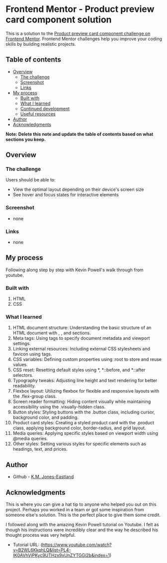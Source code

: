 # Frontend Mentor - Product preview card component solution

This is a solution to the [Product preview card component challenge on Frontend Mentor](https://www.frontendmentor.io/challenges/product-preview-card-component-GO7UmttRfa). Frontend Mentor challenges help you improve your coding skills by building realistic projects. 

## Table of contents

- [Overview](#overview)
  - [The challenge](#the-challenge)
  - [Screenshot](#screenshot)
  - [Links](#links)
- [My process](#my-process)
  - [Built with](#built-with)
  - [What I learned](#what-i-learned)
  - [Continued development](#continued-development)
  - [Useful resources](#useful-resources)
- [Author](#author)
- [Acknowledgments](#acknowledgments)

**Note: Delete this note and update the table of contents based on what sections you keep.**

## Overview

### The challenge

Users should be able to:

- View the optimal layout depending on their device's screen size
- See hover and focus states for interactive elements

### Screenshot

- none

### Links

- none

## My process

Following along step by step with Kevin Powell's walk through from youtube.

### Built with

1. HTML
2. CSS

### What I learned                    
1. HTML document structure: Understanding the basic structure of an HTML document with <html>, <head>, and <body> sections.
2. Meta tags: Using <meta> tags to specify document metadata and viewport settings.
3. Linking external resources: Including external CSS stylesheets and favicon using <link> tags.
4. CSS variables: Defining custom properties using :root to store and reuse values.
5. CSS reset: Resetting default styles using *, *::before, and *::after selectors.
6. Typography tweaks: Adjusting line height and text rendering for better readability.
7. Flexbox layout: Utilizing flexbox for flexible and responsive layouts with the .flex-group class.
8. Screen reader formatting: Hiding content visually while maintaining accessibility using the .visually-hidden class.
9. Button styles: Styling buttons with the .button class, including cursor, background color, and padding.
10. Product card styles: Creating a styled product card with the .product class, applying background color, border-radius, and grid layout.
11. Media queries: Applying specific styles based on viewport width using @media queries.
12. Other styles: Setting various styles for specific elements such as headings, text, and prices.

## Author

- Github - [K.M. Jones-Eastland](https://github.com/kmje405/)
## Acknowledgments

This is where you can give a hat tip to anyone who helped you out on this project. Perhaps you worked in a team or got some inspiration from someone else's solution. This is the perfect place to give them some credit.

I followed along with the amazing Kevin Powell tutorial on Youtube. I felt as though his instructions were incredibly clear and the way he described his thought process was very helpful. 
- Tutorial URL: (https://www.youtube.com/watch?v=B2WL6KkqhLQ&list=PL4-IK0AVhVjPKyc9UTHzx9xUnZYTGGi2b&index=1)
